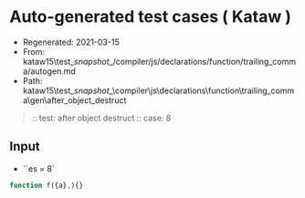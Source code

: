 # Auto-generated test cases ( Kataw )
- Regenerated: 2021-03-15
- From: kataw15\test\__snapshot__/compiler/js/declarations/function/trailing_comma/autogen.md
- Path: kataw15\test\__snapshot__\compiler\js\declarations\function\trailing_comma\gen\after_object_destruct
> :: test: after object destruct
> :: case: 8
## Input
- ``es = 8`

`````js
function f({a},){}
`````
